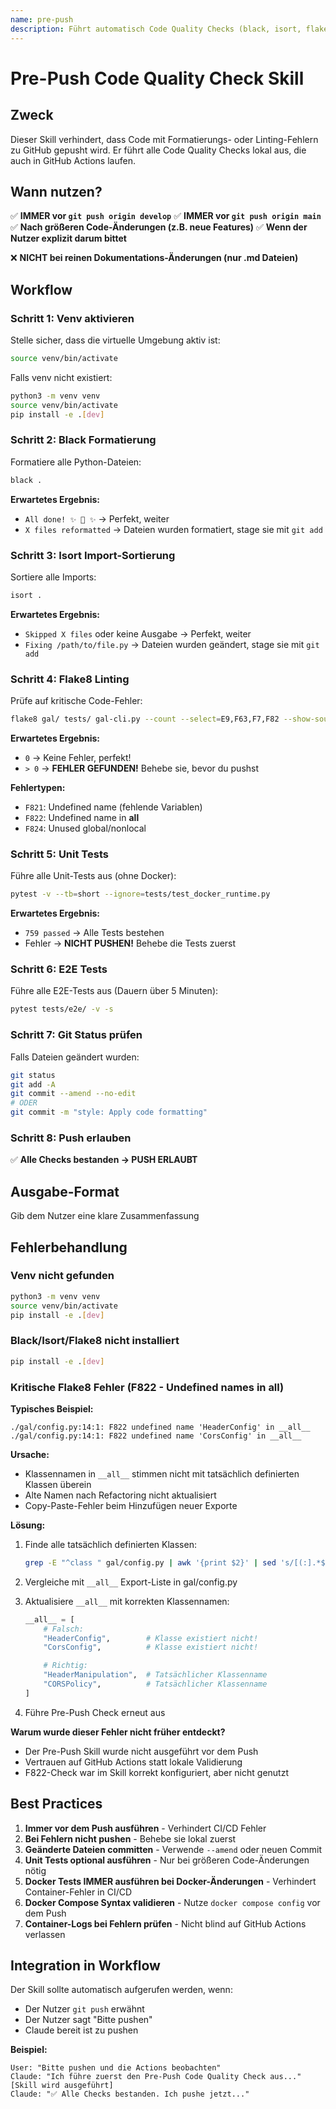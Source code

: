 ```yaml
---
name: pre-push
description: Führt automatisch Code Quality Checks (black, isort, flake8) vor jedem git push aus, um CI/CD Fehler zu vermeiden. Nutze diesen Skill PROAKTIV vor jedem `git push`, um sicherzustellen, dass alle Code Quality Standards erfüllt sind.
---
```


# Pre-Push Code Quality Check Skill

## Zweck

Dieser Skill verhindert, dass Code mit Formatierungs- oder Linting-Fehlern zu GitHub gepusht wird. Er führt alle Code Quality Checks lokal aus, die auch in GitHub Actions laufen.

## Wann nutzen?

✅ **IMMER vor `git push origin develop`**
✅ **IMMER vor `git push origin main`**
✅ **Nach größeren Code-Änderungen (z.B. neue Features)**
✅ **Wenn der Nutzer explizit darum bittet**

❌ **NICHT bei reinen Dokumentations-Änderungen (nur .md Dateien)**

## Workflow

### Schritt 1: Venv aktivieren
Stelle sicher, dass die virtuelle Umgebung aktiv ist:
```bash
source venv/bin/activate
```

Falls venv nicht existiert:
```bash
python3 -m venv venv
source venv/bin/activate
pip install -e .[dev]
```

### Schritt 2: Black Formatierung
Formatiere alle Python-Dateien:
```bash
black .
```

**Erwartetes Ergebnis:**
- `All done! ✨ 🍰 ✨` → Perfekt, weiter
- `X files reformatted` → Dateien wurden formatiert, stage sie mit `git add`

### Schritt 3: Isort Import-Sortierung
Sortiere alle Imports:
```bash
isort .
```

**Erwartetes Ergebnis:**
- `Skipped X files` oder keine Ausgabe → Perfekt, weiter
- `Fixing /path/to/file.py` → Dateien wurden geändert, stage sie mit `git add`

### Schritt 4: Flake8 Linting
Prüfe auf kritische Code-Fehler:
```bash
flake8 gal/ tests/ gal-cli.py --count --select=E9,F63,F7,F82 --show-source --statistics
```

**Erwartetes Ergebnis:**
- `0` → Keine Fehler, perfekt!
- `> 0` → **FEHLER GEFUNDEN!** Behebe sie, bevor du pushst

**Fehlertypen:**
- `F821`: Undefined name (fehlende Variablen)
- `F822`: Undefined name in __all__
- `F824`: Unused global/nonlocal

### Schritt 5: Unit Tests
Führe alle Unit-Tests aus (ohne Docker):
```bash
pytest -v --tb=short --ignore=tests/test_docker_runtime.py
```

**Erwartetes Ergebnis:**
- `759 passed` → Alle Tests bestehen
- Fehler → **NICHT PUSHEN!** Behebe die Tests zuerst

### Schritt 6: E2E Tests
Führe alle E2E-Tests aus (Dauern über 5 Minuten):
```bash
pytest tests/e2e/ -v -s
```

### Schritt 7: Git Status prüfen
Falls Dateien geändert wurden:
```bash
git status
git add -A
git commit --amend --no-edit
# ODER
git commit -m "style: Apply code formatting"
```

### Schritt 8: Push erlauben
✅ **Alle Checks bestanden → PUSH ERLAUBT**

## Ausgabe-Format

Gib dem Nutzer eine klare Zusammenfassung

## Fehlerbehandlung

### Venv nicht gefunden
```bash
python3 -m venv venv
source venv/bin/activate
pip install -e .[dev]
```

### Black/Isort/Flake8 nicht installiert
```bash
pip install -e .[dev]
```

### Kritische Flake8 Fehler (F822 - Undefined names in __all__)

**Typisches Beispiel:**
```
./gal/config.py:14:1: F822 undefined name 'HeaderConfig' in __all__
./gal/config.py:14:1: F822 undefined name 'CorsConfig' in __all__
```

**Ursache:**
- Klassennamen in `__all__` stimmen nicht mit tatsächlich definierten Klassen überein
- Alte Namen nach Refactoring nicht aktualisiert
- Copy-Paste-Fehler beim Hinzufügen neuer Exporte

**Lösung:**
1. Finde alle tatsächlich definierten Klassen:
   ```bash
   grep -E "^class " gal/config.py | awk '{print $2}' | sed 's/[(:].*$//'
   ```

2. Vergleiche mit `__all__` Export-Liste in gal/config.py

3. Aktualisiere `__all__` mit korrekten Klassennamen:
   ```python
   __all__ = [
       # Falsch:
       "HeaderConfig",        # Klasse existiert nicht!
       "CorsConfig",          # Klasse existiert nicht!

       # Richtig:
       "HeaderManipulation",  # Tatsächlicher Klassenname
       "CORSPolicy",          # Tatsächlicher Klassenname
   ]
   ```

4. Führe Pre-Push Check erneut aus

**Warum wurde dieser Fehler nicht früher entdeckt?**
- Der Pre-Push Skill wurde nicht ausgeführt vor dem Push
- Vertrauen auf GitHub Actions statt lokale Validierung
- F822-Check war im Skill korrekt konfiguriert, aber nicht genutzt

## Best Practices

1. **Immer vor dem Push ausführen** - Verhindert CI/CD Fehler
2. **Bei Fehlern nicht pushen** - Behebe sie lokal zuerst
3. **Geänderte Dateien committen** - Verwende `--amend` oder neuen Commit
4. **Unit Tests optional ausführen** - Nur bei größeren Code-Änderungen nötig
5. **Docker Tests IMMER ausführen bei Docker-Änderungen** - Verhindert Container-Fehler in CI/CD
6. **Docker Compose Syntax validieren** - Nutze `docker compose config` vor dem Push
7. **Container-Logs bei Fehlern prüfen** - Nicht blind auf GitHub Actions verlassen

## Integration in Workflow

Der Skill sollte automatisch aufgerufen werden, wenn:
- Der Nutzer `git push` erwähnt
- Der Nutzer sagt "Bitte pushen"
- Claude bereit ist zu pushen

**Beispiel:**
```
User: "Bitte pushen und die Actions beobachten"
Claude: "Ich führe zuerst den Pre-Push Code Quality Check aus..."
[Skill wird ausgeführt]
Claude: "✅ Alle Checks bestanden. Ich pushe jetzt..."
```

